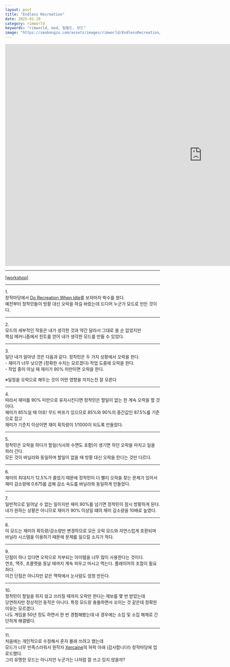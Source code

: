 ```yaml
---
layout: post
title: "Endless Recreation"
date: 2025-01-19
category: rimworld
keywords: "rimworld, mod, 림월드, 모드"
image: "https://seobongzu.com/assets/images/rimworld/EndlessRecreation/EndlessRecreation.webp"
---
```

<iframe src="https://www.youtube-nocookie.com/embed/SU4R6RBrG98?si=nzD0KP-KvhB5DUOV" width=1280px height=720px title="Endless Recreation" frameborder="0" allow="accelerometer; autoplay; clipboard-write; encrypted-media; gyroscope; picture-in-picture; web-share" loading="lazy" referrerpolicy="strict-origin-when-cross-origin" allowfullscreen></iframe>
<p>
<hr>
<span class="download-box"><a href="https://steamcommunity.com/sharedfiles/filedetails/?id=3410477716" target="_blank">[workshop]</a></span>
<hr>
</p>
<div class="half-space"></div>
<p>
1.<br>
창작마당에서 <a href="https://steamcommunity.com/sharedfiles/filedetails/?id=3368214339" target="_blank">Do Recreation When Idle</a>를 보자마자 박수를 쳤다.<br>
예전부터 정착민들이 방황 대신 오락을 하길 바랐는데 드디어 누군가 모드로 만든 것이다.
</p>
<div class="half-space"></div><hr><div class="half-space"></div>
<p>
2.<br>
모드의 세부적인 작동은 내가 생각한 것과 약간 달라서 그대로 쓸 순 없었지만<br>
핵심 메커니즘에서 힌트를 얻어 내가 생각한 모드를 만들 수 있었다.
</p>
<div class="half-space"></div><hr><div class="half-space"></div>
<p>
3.<br>
일단 내가 알아낸 것은 다음과 같다. 정착민은 두 가지 상황에서 오락을 한다.<br>
- 재미가 너무 낮으면 (정확한 수치는 모르겠다) 작업 도중에 오락을 한다.<br>
- 작업 중이 아닐 때 재미가 90% 미만이면 오락을 한다.<br>
<div class="half-space"></div>
※일정을 오락으로 해두는 것이 어떤 영향을 끼치는진 잘 모른다
</p>
<div class="half-space"></div><hr><div class="half-space"></div>
<p>
4.<br>
따라서 재미를 90% 미만으로 유지시킨다면 정착민은 할일이 없는 한 계속 오락을 할 것이다.<br>
재미가 85%일 때 야호! 무드 버프가 있으므로 85%와 90%의 중간값인 87.5%를 기준으로 잡고<br>
재미가 기준치 이상이면 재미 획득량이 1/1000이 되도록 만들었다.
</p>
<div class="half-space"></div><hr><div class="half-space"></div>
<p>
5.<br>
정착민은 오락을 하다가 할일(식사와 수면도 포함)이 생기면 하던 오락을 마치고 일을 하러 간다.<br>
모든 것이 바닐라와 동일하며 할일이 없을 때 방황 대신 오락을 한다는 것만 다르다.
</p>
<div class="half-space"></div><hr><div class="half-space"></div>
<p>
6.<br>
재미의 최대치가 12.5%가 줄었기 때문에 정착민이 더 빨리 오락을 찾는 문제가 있어서<br>
재미 감소량에 0.875를 곱해 감소 속도를 바닐라와 동일하게 만들었다.
</p>
<div class="half-space"></div><hr><div class="half-space"></div>
<p>
7.<br>
일반적으로 일어날 수 없는 일이지만 재미 90%를 넘기면 정착민이 잠시 방황하게 된다.<br>
내가 원하는 상황은 아니므로 재미가 90% 이상일 떄의 재미 감소량을 10배로 높였다.
</p>
<div class="half-space"></div><hr><div class="half-space"></div>
<p>
8.<br>
이 모드는 재미의 획득량/감소량만 변경하므로 모든 오락 모드와 자연스럽게 호환되며<br>
바닐라 시스템을 이용하기 때문에 문제를 일으킬 소지가 적다.
</p>
<div class="half-space"></div><hr><div class="half-space"></div>
<p>
9.<br>
단점이 하나 있다면 오락으로 치부되는 아이템을 너무 많이 사용한다는 것이다.<br>
연초, 맥주, 초콜렛을 동날 때까지 계속 피우고 마시고 먹는다. 플레이어의 조절이 필요하다.<br>
이건 단점은 아니지만 같은 맥락에서 눈사람도 엄청 만든다.
</p>
<div class="half-space"></div><hr><div class="half-space"></div>
<p>
10.<br>
정착민이 할일을 하지 않고 쓰러질 때까지 오락만 한다는 제보를 몇 번 받았는데<br>
당연하지만 정상적인 동작은 아니다. 특정 모드랑 충돌하면서 꼬이는 것 같은데 정확한 이유는 모르겠다.<br>
나도 게임을 50년 정도 하면서 한 번 경험해봤는데 내 경우에는 소집 및 소집 해제로 간단하게 해결됐다.
</p>
<div class="half-space"></div><hr><div class="half-space"></div>
<p>
11.<br>
처음에는 개인적으로 수정해서 혼자 몰래 쓰려고 했는데<br>
모드가 너무 만족스러워서 원작자 <a href="https://steamcommunity.com/profiles/76561198062265145/myworkshopfiles/?appid=294100" target="_blank">Xercaine</a>의 허락 아래 (감사합니다!) 창작마당에 업로드했다.<br>
그리 유명한 모드는 아니지만 누군가는 나처럼 잘 쓰고 있지 않을까?
</p>